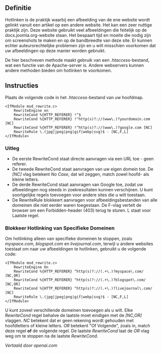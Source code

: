 <!-- Filename: How_do_you_block_direct_hot_linking_to_image_files_using_htaccess%3F / Display title: Afbeeldingen Hotlinken Verbieden  -->

## Definitie

Hotlinken is de praktijk waarbij een afbeelding van de ene website wordt gelinkt vanuit een artikel op een andere website. Het kan een zeer nuttige praktijk zijn. Deze website gebruikt veel afbeeldingen die feitelijk op de docs.joomla.org-website staan. Het bespaart tijd en moeite die nodig zijn om screenshots te maken en op de bandbreedte van deze site. Er kunnen echter auteursrechtelijke problemen zijn en u wilt misschien voorkomen dat uw afbeeldingen op deze manier worden gebruikt.

De hier beschreven methode maakt gebruik van een *.htaccess*-bestand, wat een functie van de Apache-server is. Andere webservers kunnen andere methoden bieden om hotlinken te voorkomen.

## Instructies

Plaats de volgende code in het *.htaccess*-bestand van uw hoofdmap.
```
<IfModule mod_rewrite.c>
    RewriteEngine on
    RewriteCond %{HTTP_REFERER} !^$
    RewriteCond %{HTTP_REFERER} !^http(s)?://(www\.)?yourdomain.com [NC]
    RewriteCond %{HTTP_REFERER} !^http(s)?://(www\.)?google.com [NC]
    RewriteRule \.(jpg|jpeg|png|gif|webp|svg)$ - [NC,F,L]
</IfModule>
```

### Uitleg

* De eerste RewriteCond staat directe aanvragen via een URL toe - geen referer.
* De tweede RewriteCond staat aanvragen van uw eigen domein toe. De *\[NC\]*
    vlag betekent *No Case*, dat wil zeggen, match zowel hoofd- als kleine letters.
* De derde RewriteCond staat aanvragen van Google toe, zodat uw afbeeldingen
    nog steeds in zoekresultaten kunnen verschijnen. U kunt soortgelijke regels toevoegen voor andere
    sites die u wilt toestaan.
* De RewriteRule blokkeert aanvragen voor afbeeldingsbestanden van alle domeinen die niet
    eerder waren toegestaan. De F-vlag vertelt de browser om een Forbidden-header (403) terug te sturen. L staat voor Laatste regel.

### Blokkeer Hotlinking van Specifieke Domeinen

Om hotlinking alleen van specifieke domeinen te stoppen, zoals *myspace.com*,
*blogspot.com* en *livejournal.com*, terwijl u andere websites toestaat
om naar uw afbeeldingen te hotlinken, gebruikt u de volgende code:

```
<IfModule mod_rewrite.c>
    RewriteEngine On
    RewriteCond %{HTTP_REFERER} ^http(s)?://(.+\.)?myspace\.com/ [NC,OR]
    RewriteCond %{HTTP_REFERER} ^http(s)?://(.+\.)?blogspot\.com/ [NC,OR]
    RewriteCond %{HTTP_REFERER} ^http(s)?://(.+\.)?livejournal\.com/ [NC]
    RewriteRule \.(jpg|jpeg|png|gif|webp|svg)$ - [NC,F,L]
</IfModule>
```
U kunt zoveel verschillende domeinen toevoegen als u wilt. Elke *RewriteCond*
regel behalve de laatste moet eindigen met de *\[NC,OR\]* vlaggen. *NC*
betekent dat er geen rekening wordt gehouden met hoofdletters of kleine letters. *OR* betekent "Of Volgende", zoals in, match deze regel
**of** de volgende regel. De laatste *RewriteCond* laat de *OR* vlag weg om te stoppen
na de laatste *RewriteCond*.

*Vertaald door openai.com*

